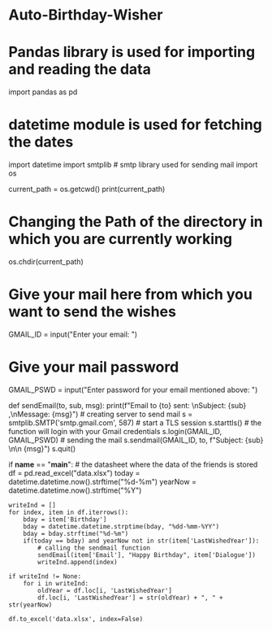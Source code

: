 # Auto-Birthday-Wisher
# Pandas library is used for importing and reading the data
import pandas as pd
# datetime module is used for fetching the dates
import datetime
import smtplib															# smtp library used for sending mail
import os

current_path = os.getcwd()
print(current_path)
# Changing the Path of the directory in which you are currently working
os.chdir(current_path)

# Give your mail here from which you want to send the wishes
GMAIL_ID = input("Enter your email: ")
# Give your mail password
GMAIL_PSWD = input("Enter password for your email mentioned above: ")


def sendEmail(to, sub, msg):
    print(f"Email to {to} sent: \nSubject: {sub} ,\nMessage: {msg}")
    # creating server to send mail
    s = smtplib.SMTP('smtp.gmail.com', 587)
    # start a TLS session
    s.starttls()
    # the function will login with your Gmail credentials
    s.login(GMAIL_ID, GMAIL_PSWD)
    # sending the mail
    s.sendmail(GMAIL_ID, to, f"Subject: {sub} \n\n {msg}")
    s.quit()


if __name__ == "__main__":
    # the datasheet where the data of the friends is stored
    df = pd.read_excel("data.xlsx")
    today = datetime.datetime.now().strftime("%d-%m")
    yearNow = datetime.datetime.now().strftime("%Y")

    writeInd = []
    for index, item in df.iterrows():
        bday = item['Birthday']
        bday = datetime.datetime.strptime(bday, "%dd-%mm-%YY")
        bday = bday.strftime("%d-%m")
        if(today == bday) and yearNow not in str(item['LastWishedYear']):
            # calling the sendmail function
            sendEmail(item['Email'], "Happy Birthday", item['Dialogue'])
            writeInd.append(index)

    if writeInd != None:
        for i in writeInd:
            oldYear = df.loc[i, 'LastWishedYear']
            df.loc[i, 'LastWishedYear'] = str(oldYear) + ", " + str(yearNow)

    df.to_excel('data.xlsx', index=False)
